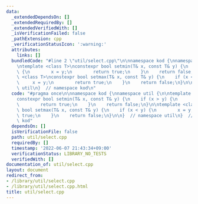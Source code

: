 ```yaml
---
data:
  _extendedDependsOn: []
  _extendedRequiredBy: []
  _extendedVerifiedWith: []
  _isVerificationFailed: false
  _pathExtension: cpp
  _verificationStatusIcon: ':warning:'
  attributes:
    links: []
  bundledCode: "#line 2 \"util/select.cpp\"\n\nnamespace kod {\nnamespace util {\n\
    \ntemplate <class T>\nconstexpr bool setmin(T& x, const T& y) {\n    if (x > y)\
    \ {\n        x = y;\n        return true;\n    }\n    return false;\n}\n\ntemplate\
    \ <class T>\nconstexpr bool setmax(T& x, const T& y) {\n    if (x < y) {\n   \
    \     x = y;\n        return true;\n    }\n    return false;\n}\n\n}  // namespace\
    \ util\n}  // namespace kod\n"
  code: "#pragma once\n\nnamespace kod {\nnamespace util {\n\ntemplate <class T>\n\
    constexpr bool setmin(T& x, const T& y) {\n    if (x > y) {\n        x = y;\n\
    \        return true;\n    }\n    return false;\n}\n\ntemplate <class T>\nconstexpr\
    \ bool setmax(T& x, const T& y) {\n    if (x < y) {\n        x = y;\n        return\
    \ true;\n    }\n    return false;\n}\n\n}  // namespace util\n}  // namespace\
    \ kod"
  dependsOn: []
  isVerificationFile: false
  path: util/select.cpp
  requiredBy: []
  timestamp: '2022-06-07 21:43:34+09:00'
  verificationStatus: LIBRARY_NO_TESTS
  verifiedWith: []
documentation_of: util/select.cpp
layout: document
redirect_from:
- /library/util/select.cpp
- /library/util/select.cpp.html
title: util/select.cpp
---
```

